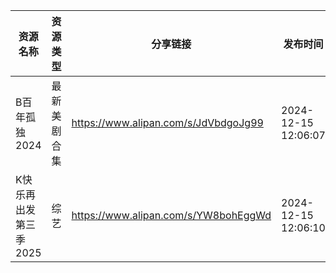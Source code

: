 | 资源名称          | 资源类型   | 分享链接                                 | 发布时间                |
| ------------- | ------ | ------------------------------------ | ------------------- |
| B百年孤独2024     | 最新美剧合集 | https://www.alipan.com/s/JdVbdgoJg99 | 2024-12-15 12:06:07 |
| K快乐再出发第三季2025 | 综艺     | https://www.alipan.com/s/YW8bohEggWd | 2024-12-15 12:06:10 |

